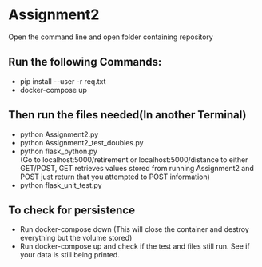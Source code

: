 # Assignment2
Open the command line and open folder containing repository <br />
## Run the following Commands: <br />
* pip install --user -r req.txt <br />
* docker-compose up <br />

## Then run the files needed(In another Terminal) <br />
* python Assignment2.py <br />
* python Assignment2_test_doubles.py <br />
* python flask_python.py </br>
(Go to localhost:5000/retirement or localhost:5000/distance to either GET/POST, GET retrieves values stored from running Assignment2 and POST just return that you attempted to POST information) <br />
* python flask_unit_test.py <br />
## To check for persistence </br>
* Run docker-compose down (This will close the container and destroy everything but the volume stored)</br>
* Run docker-compose up and check if the test and files still run. See if your data is still being printed.
